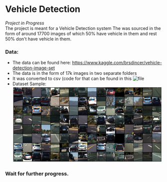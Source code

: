 # Vehicle Detection
_Project in Progress_   
The project is meant for a Vehicle Detection system
The was sourced in the form of around 17700 images of which 50% have vehicle in them and rest 50% don't have vehicle in them.

### Data:
 - The data can be found here: https://www.kaggle.com/brsdincer/vehicle-detection-image-set
 - The data is in the form of 17k images in two separate folders
 - It was converted to csv (code for that can be found in this ![file](https://github.com/SuyashVerma2311/Vehicle_Detection/blob/main/Vehicle_detection/dataprocessing_model.ipynb)
 - Dataset Sample:
 ![Dataset_grid_image](https://raw.githubusercontent.com/SuyashVerma2311/Vehicle_Detection/main/informative_stuff/dataset_grid.png)
 
 
### Wait for further progress.
